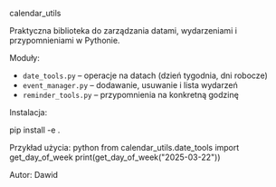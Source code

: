 calendar_utils

Praktyczna biblioteka do zarządzania datami, wydarzeniami i przypomnieniami w Pythonie.

Moduły:
- `date_tools.py` – operacje na datach (dzień tygodnia, dni robocze)
- `event_manager.py` – dodawanie, usuwanie i lista wydarzeń
- `reminder_tools.py` – przypomnienia na konkretną godzinę

Instalacja:

pip install -e .


 Przykład użycia:
python
from calendar_utils.date_tools import get_day_of_week
print(get_day_of_week("2025-03-22"))


 Autor: Dawid
